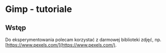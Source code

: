 # Gimp - tutoriale

## Wstęp

Do eksperymentowania polecam korzystać z darmowej biblioteki zdjęć, np. [https://www.pexels.com/](https://www.pexels.com/).